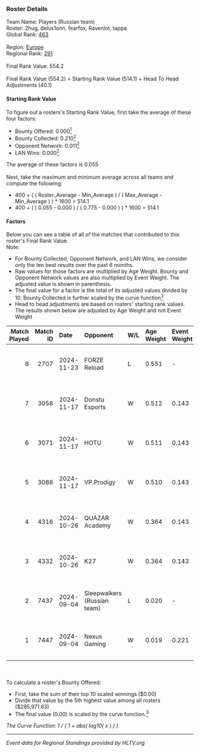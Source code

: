 ### Roster Details<br />
Team Name: Players (Russian team)<br />
Roster: 2hug, delus1onn, fearfox, Ravenlot, tappa<br />
Global Rank: [463](../../standings_global_2025_02_28.md)<br />
<br />
Region: [Europe]( ../../standings_europe_2025_02_28.md)<br />
Regional Rank: [291]( ../../standings_europe_2025_02_28.md)<br />
<br />
Final Rank Value:  554.2<br />
<br />
Final Rank Value (554.2) = Starting Rank Value (514.1) + Head To Head Adjustments (40.1)<br />

#### Starting Rank Value<br />
To figure out a rosters's Starting Rank Value, first take the average of these four factors:<br />
- Bounty Offered: 0.000[<sup>1</sup>](#table2)
- Bounty Collected: 0.210[<sup>2</sup>](#table1)
- Opponent Network: 0.011[<sup>2</sup>](#table1)
- LAN Wins: 0.000[<sup>2</sup>](#table1)

The average of these factors is 0.055<br />
<br />
Next, take the maximum and minimum average across all teams and compute the following:<br />
- 400 + ( ( Roster_Average - Min_Average ) / ( Max_Average - Min_Average ) ) * 1600 = 514.1
- 400 + ( ( 0.055 - 0.000 ) / ( 0.775 - 0.000 ) ) * 1600 = 514.1


#### Factors<br />
Below you can see a table of all of the matches that contributed to this roster's Final Rank Value.<br />
Note:<br />

- For Bounty Collected, Opponent Network, and LAN Wins, we consider only the ten best results over the past 6 months.
- Raw values for those factors are multiplied by Age Weight. Bounty and Opponent Network values are also multiplied by Event Weight. The adjusted value is shown in parenthesis.
- The final value for a factor is the total of its adjusted values divided by 10. Bounty Collected is further scaled by the curve function[<sup>3</sup>](#curveFunction)
- Head to head adjustments are based on rosters' starting rank values. The results shown below are adjusted by Age Weight and not Event Weight
<span id="table1"></span><br />


| Match Played | Match ID | Date       | Opponent                    | W/L | Age Weight | Event Weight | Bounty Collected | Opponent Network | LAN Wins  | H2H Adj. | Roster                                     |
| -: | -: | :- | :- | :- | :- | :- | :- | :- | :- | -: | :- |
|            8 |     2707 | 2024-11-23 | FORZE Reload                | L   | 0.551      | -            | -                | -                | -         |    -2.42 | 2hug, delus1onn, fearfox, Ravenlot, tappa  |
|            7 |     3058 | 2024-11-17 | Donstu Esports              | W   | 0.512      | 0.143        | 0.000 (0.000)    | 0.171 (0.012)    | 0 (0.000) |     6.85 | 2hug, delus1onn, fearfox, Ravenlot, tappa  |
|            6 |     3071 | 2024-11-17 | HOTU                        | W   | 0.511      | 0.143        | 0.004 (0.000)    | 0.637 (0.047)    | 0 (0.000) |    11.78 | 2hug, delus1onn, fearfox, Ravenlot, tappa  |
|            5 |     3088 | 2024-11-17 | VP.Prodigy                  | W   | 0.510      | 0.143        | 0.000 (0.000)    | 0.130 (0.010)    | 0 (0.000) |     9.36 | 2hug, delus1onn, fearfox, Ravenlot, tappa  |
|            4 |     4316 | 2024-10-26 | QUAZAR Academy              | W   | 0.364      | 0.143        | 0.000 (0.000)    | 0.067 (0.003)    | 0 (0.000) |     3.85 | delus1onn, fearfox, Ravenlot, SP1NT, tappa |
|            3 |     4332 | 2024-10-26 | K27                         | W   | 0.364      | 0.143        | 0.010 (0.001)    | 0.634 (0.033)    | 0 (0.000) |    10.49 | delus1onn, fearfox, Ravenlot, SP1NT, tappa |
|            2 |     7437 | 2024-09-04 | Sleepwalkers (Russian team) | L   | 0.020      | -            | -                | -                | -         |    -0.41 | Heyz1ng, HUckLer, Ravenlot, SP1NT, tappa   |
|            1 |     7447 | 2024-09-04 | Nexus Gaming                | W   | 0.019      | 0.221        | 0.221 (0.001)    | 0.873 (0.004)    | 0 (0.000) |     0.59 | Heyz1ng, HUckLer, Ravenlot, SP1NT, tappa   |

<br />
<span id="table2"></span><br />
To calculate a roster's Bounty Offered:<br />

- First, take the sum of their top 10 scaled winnings ($0.00)
- Divide that value by the 5th highest value among all rosters ($285,971.63)
- The final value (0.00) is scaled by the curve function.[<sup>3</sup>](#curveFunction)

<span id="curveFunction"></span>_The Curve Function: 1 / ( 1 + abs( log10( x ) ) )_<br />

---
_Event data for Regional Standings provided by HLTV.org_<br />
